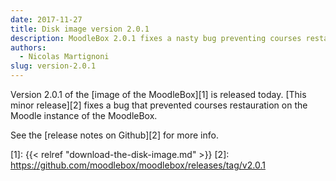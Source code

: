 ```yaml
---
date: 2017-11-27
title: Disk image version 2.0.1
description: MoodleBox 2.0.1 fixes a nasty bug preventing courses restauration on the Moodle instance of the MoodleBox.
authors:
  - Nicolas Martignoni
slug: version-2.0.1
---
```


Version 2.0.1 of the [image of the MoodleBox][1] is released today. [This minor release][2] fixes a bug that prevented courses restauration on the Moodle instance of the MoodleBox.

See the [release notes on Github][2] for more info.

 [1]: {{< relref "download-the-disk-image.md" >}}
 [2]: https://github.com/moodlebox/moodlebox/releases/tag/v2.0.1
